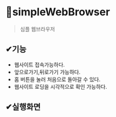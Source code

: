 # 📌simpleWebBrowser
>심플 웹브라우저

## ✔기능
<ul>
<li>웹사이트 접속가능하다.</li>
<li>앞으로가기,뒤로가기 가능하다. </li>
<li>홈 버튼을 눌러 처음으로 돌아갈 수 있다. </li>
<li>웹사이트 로딩을 시각적으로 확인 가능하다. </li>
</ul>

## ✔실행화면



